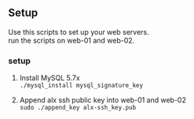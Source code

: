## Setup
Use this scripts to set up your web servers.  
run the scripts on web-01 and web-02.

### setup
1. Install MySQL 5.7x   
```./mysql_install mysql_signature_key```  


2. Append alx ssh public key into web-01 and web-02   
```sudo ./append_key alx-ssh_key.pub```  

